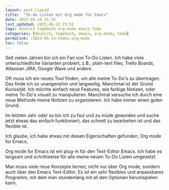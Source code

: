 ```yaml
---
layout: post.liquid
title:  "To-do Listen mit Org mode für Emacs"
date: 2023-05-14 21:35
last_updated: 2023-06-22 21:51
tags: deutsch tagebuch org-mode emacs todo
categories: [deutsch, tagebuch, emacs, org-mode, todo]
permalink: /2023-05-14-todos-org-mode
toc: false
---
```


Seit vielen Jahren bin ich ein Fan von To-Do Listen. Ich habe viele
unterschiedliche Varianten probiert, z.B., plain-text files, Trello
Boards, Atlassian JIRA, Google Wave und andere.

Oft muss ich ein neues Tool finden, um alle meine To-Do's zu
übertragen. Das finde ich so unangenehm und langweilig. Manchmal ist
der Grund Kuriosität. Ich möchte einfach neue Features, wie farbige
Notizen, oder meine To-Do's visuell zu manipulieren. Manchmal
versuche ich durch eine neue Methode meine Notizen zu
organisieren. Ich habe immer einen guten Grund.

Im letzten Jahr oder so bin ich zu faul und zu müde geworden und
suche jetzt etwas das einfach funktioniert, das schnell zu
bearbeiten ist und das flexible ist.

Ich glaube, ich habe etwas mit diesen Eigenschaften gefunden, Org
mode for Emacs.

Org mode for Emacs ist ein plug-in für den Text-Editor Emacs. Ich
habe es langsam und schrittweise für alle meine neuen To-Do Listen
umgesetzt.

Man muss viele neue Konzepte lernen, nicht nur über Org mode,
sondern auch über den Emacs Text-Editor. Es ist ein sehr flexibles
und anpassbares Programm, mit dem man stundenlang mit all den
Optionen herumspielen kann.

